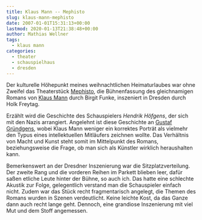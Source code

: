 ```yaml
---
title: Klaus Mann -- Mephisto
slug: klaus-mann-mephisto
date: 2007-01-01T15:31:13+00:00
lastmod: 2020-01-13T21:38:48+00:00
author: Mathias Wellner
tags:
  - klaus mann
categories:
  - theater
  - schauspielhaus
  - dresden
---
```

Der kulturelle Höhepunkt meines weihnachtlichen Heimaturlaubes war ohne Zweifel das Theaterstück [Mephisto](https://de.wikipedia.org/wiki/Mephisto_%28Roman%29), die Bühnenfassung des gleichnamigen Romans von [Klaus Mann](https://de.wikipedia.org/wiki/Klaus_Mann) durch Birgit Funke, inszeniert in Dresden durch Holk Freytag.
<!--more-->

Erzählt wird die Geschichte des Schauspielers _Hendrik Höfgens_, der sich mit den Nazis arrangiert. Angelehnt ist diese Geschichte an [Gustaf Gründgens](https://de.wikipedia.org/wiki/Gustaf_Gr%C3%BCndgens), wobei Klaus Mann weniger ein korrektes Porträt als vielmehr den Typus eines intellektuellen Mitläufers zeichnen wollte. Das Verhältnis von Macht und Kunst steht somit im Mittelpunkt des Romans, beziehungsweise die Frage, ob man sich als Künstler wirklich heraushalten kann.

Bemerkenswert an der Dresdner Inszenierung war die Sitzplatzverteilung. Der zweite Rang und die vorderen Reihen im Parkett blieben leer, dafür saßen etliche Leute hinter der Bühne, so auch ich. Das hatte eine schlechte Akustik zur Folge, gelegentlich verstand man die Schauspieler einfach nicht. Zudem war das Stück recht fragmentarisch angelegt, die Themen des Romans wurden in Szenen verdeutlicht. Keine leichte Kost, da das Ganze dann auch recht lange geht. Dennoch, eine grandiose Inszenierung mit viel Mut und dem Stoff angemessen.